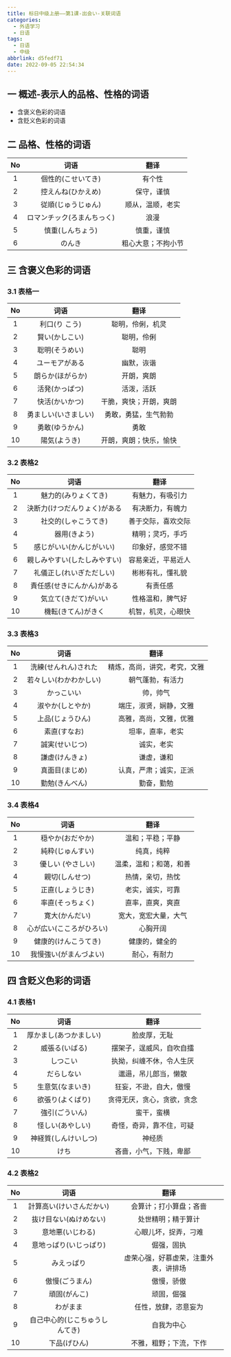 ```yaml
---
title: 标日中级上册——第1课-出会い-关联词语
categories:
  - 外语学习
  - 日语
tags:
  - 日语
  - 中级
abbrlink: d5fedf71
date: 2022-09-05 22:54:34
---
```

## 一 概述-表示人的品格、性格的词语

* 含褒义色彩的词语
* 含贬义色彩的词语

<!--more-->

## 二 品格、性格的词语

|  No  |            词语            |        翻译        |
| :--: | :------------------------: | :----------------: |
|  1   |     個性的(こせいてき)     |       有个性       |
|  2   |     控えんね(ひかえめ)     |     保守，谨慎     |
|  3   |     従順(じゅうじゅん)     |  顺从，温顺，老实  |
|  4   | ロマンチック(ろまんちっく) |        浪漫        |
|  5   |      慎重(しんちょう)      |     慎重，谨慎     |
|  6   |           のんき           | 粗心大意；不拘小节 |

## 三 含褒义色彩的词语

### 3.1 表格一

|  No  |         词语         |          翻译          |
| :--: | :------------------: | :--------------------: |
|  1   |    利口(り こう)     |    聪明，伶俐，机灵    |
|  2   |    賢い(かしこい)    |       聪明，伶俐       |
|  3   |    聡明(そうめい)    |          聪明          |
|  4   |    ユーモアがある    |       幽默，诙谐       |
|  5   |   朗らか(ほがらか)   |       开朗，爽朗       |
|  6   |    活発(かっぱつ)    |       活泼，活跃       |
|  7   |    快活(かいかつ)    | 干脆，爽快；开朗，爽朗 |
|  8   | 勇ましい(いさましい) |  勇敢，勇猛，生气勃勃  |
|  9   |    勇敢(ゆうかん)    |          勇敢          |
|  10  |     陽気(ようき)     | 开朗，爽朗；快乐，愉快 |

### 3.2 表格2

|  No  |             词语             |        翻译        |
| :--: | :--------------------------: | :----------------: |
|  1   |     魅力的(みりょくてき)     |  有魅力，有吸引力  |
|  2   | 決断力(けつだんりょく)がある |  有决断力，有魄力  |
|  3   |     社交的(しゃこうてき)     | 善于交际，喜欢交际 |
|  4   |         器用(きよう)         |  精明；灵巧，手巧  |
|  5   |   感じがいい(かんじがいい)   |  印象好，感觉不错  |
|  6   | 親しみやすい(したしみやすい) | 容易亲近，平易近人 |
|  7   |   礼儀正し(れいぎただしい)   |  彬彬有礼，懂礼貌  |
|  8   |  責任感(せきにんかん)がある  |      有责任感      |
|  9   |     気立て(きだて)がいい     |  性格温和，脾气好  |
|  10  |      機転(きてん)がきく      | 机智，机灵，心眼快 |

### 3.3 表格3

|  No  |          词语          |             翻译             |
| :--: | :--------------------: | :--------------------------: |
|  1   |  洗練(せんれん)された  | 精炼，高尚，讲究，考究，文雅 |
|  2   | 若々しい(わかわかしい) |       朝气蓬勃，有活力       |
|  3   |       かっこいい       |           帅，帅气           |
|  4   |    淑やか(しとやか)    |    端庄，淑贤，娴静，文雅    |
|  5   |    上品(じょうひん)    |    高雅，高尚，文雅，优雅    |
|  6   |      素直(すなお)      |       坦率，直率，老实       |
|  7   |     誠実(せいじつ)     |          诚实，老实          |
|  8   |     謙虚(けんきょ)     |          谦虚，谦和          |
|  9   |     真面目(まじめ)     |    认真，严肃；诚实，正派    |
|  10  |     勤勉(きんべん)     |          勤奋，勤勉          |

### 3.4 表格4

|  No  |           词语           |          翻译          |
| :--: | :----------------------: | :--------------------: |
|  1   |     穏やか(おだやか)     |    温和；平稳；平静    |
|  2   |     純粋(じゅんすい)     |       纯真，纯粹       |
|  3   |    優しい (やさしい)     | 温柔，温和；和蔼，和善 |
|  4   |      親切(しんせつ)      |    热情，亲切，热忱    |
|  5   |     正直(しょうじき)     |    老实，诚实，可靠    |
|  6   |     率直(そっちょく)     |    直率，直爽，爽直    |
|  7   |      寛大(かんだい)      |  宽大，宽宏大量，大气  |
|  8   | 心が広い(こころがひろい) |        心胸开阔        |
|  9   |   健康的(けんこうてき)   |     健康的，健全的     |
|  10  |  我慢強い(がまんづよい)  |      耐心，有耐力      |

## 四 含贬义色彩的词语

### 4.1 表格1

|  No  |          词语          |            翻译            |
| :--: | :--------------------: | :------------------------: |
|  1   | 厚かまし(あつかましい) |        脸皮厚，无耻        |
|  2   |     威張る(いばる)     |  摆架子，逞威风，自吹自擂  |
|  3   |        しつこい        |  执拗，纠缠不休，令人生厌  |
|  4   |       だらしない       |    邋遢，吊儿郎当，懒散    |
|  5   |    生意気(なまいき)    |   狂妄，不逊，自大，傲慢   |
|  6   |    欲張り(よくばり)    | 贪得无厌，贪心，贪欲，贪念 |
|  7   |     強引(ごういん)     |         蛮干，蛮横         |
|  8   |    怪しい(あやしい)    |  奇怪，奇异，靠不住，可疑  |
|  9   |  神経質(しんけいしつ)  |           神经质           |
|  10  |          けち          |   吝啬，小气，下贱，卑鄙   |

### 4.2 表格2

|  No  |              词语              |                 翻译                 |
| :--: | :----------------------------: | :----------------------------------: |
|  1   |    計算高い(けいさんだかい)    |        会算计；打小算盘；吝啬        |
|  2   |     抜け目ない(ぬけめない)     |          处世精明；精于算计          |
|  3   |        意地悪(いじわる)        |         心眼儿坏，捉弄，刁难         |
|  4   |     意地っぱり(いじっぱり)     |              倔强，固执              |
|  5   |           みえっぱり           | 虚荣心强，好慕虚荣，注重外表，讲排场 |
|  6   |         傲慢(ごうまん)         |              傲慢，骄傲              |
|  7   |          頑固(がんこ)          |              顽固，倔强              |
|  8   |            わがまま            |         任性，放肆，恣意妄为         |
|  9   | 自己中心的(じこちゅうしんてき) |              自我为中心              |
|  10  |          下品(げひん)          |        不雅，粗野；下流，下作        |

